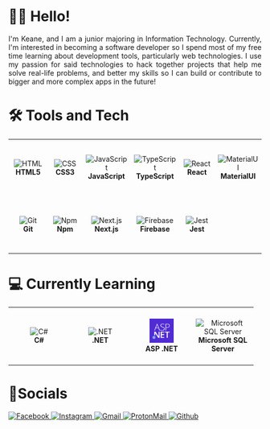 # 🙋‍♂️ Hello!

<div align="justify">
    I'm Keane, and I am a junior majoring in Information Technology. Currently, I'm interested in becoming a software developer so I spend most of my free time learning about development tools, particularly web technologies. I use my passion for said technologies to hack together projects that help me solve real-life problems, and better my skills so I can build or contribute to bigger and more complex apps in the future!
</div>

# 🛠 Tools and Tech 
<div>
<table>
  <tr>
    <td align="center" height="108" width="108">
      <img
        src="https://cdn.jsdelivr.net/gh/devicons/devicon/icons/html5/html5-plain.svg"
        width="48"
        height="48"
        alt="HTML"
      />
      <br /><strong>HTML5</strong>
    </td>
    <td align="center" height="108" width="108">
      <img
        src="https://cdn.jsdelivr.net/gh/devicons/devicon/icons/css3/css3-plain.svg"
        width="48"
        height="48"
        alt="CSS"
      />
      <br /><strong>CSS3</strong>
    </td>
    <td align="center" height="108" width="108">
      <img
        src="https://cdn.jsdelivr.net/gh/devicons/devicon/icons/javascript/javascript-plain.svg"
        width="48"
        height="48"
        alt="JavaScript"
      />
      <br /><strong>JavaScript</strong>
    </td>
     <td align="center" height="108" width="108">
      <img
        src="https://cdn.jsdelivr.net/gh/devicons/devicon/icons/typescript/typescript-plain.svg"
        width="48"
        height="48"
        alt="TypeScript"
      />
      <br /><strong>TypeScript</strong>
    </td>
    <td align="center" height="108" width="108">
      <img
        src="https://cdn.jsdelivr.net/gh/devicons/devicon/icons/react/react-original.svg"
        width="48"
        height="48"
        alt="React"
      />
      <br /><strong>React</strong>
    </td>
     <td align="center" height="108" width="108">
      <img
        src="https://cdn.jsdelivr.net/gh/devicons/devicon/icons/materialui/materialui-original.svg"
        width="48"
        height="48"
        alt="MaterialUI"
      />
      <br /><strong>MaterialUI</strong>
    </td>
    </td>
  </tr>
     <tr>
    <td align="center" height="108" width="108">
      <img
        src="https://cdn.jsdelivr.net/gh/devicons/devicon/icons/git/git-original.svg"
        width="48"
        height="48"
        alt="Git"
      />
      <br /><strong>Git</strong>
    </td>
    <td align="center" height="108" width="108">
      <img
        src="https://cdn.jsdelivr.net/gh/devicons/devicon/icons/npm/npm-original-wordmark.svg"
        width="48"
        height="48"
        alt="Npm"
      />
      <br /><strong>Npm</strong>
    </td>
    <td align="center" height="108" width="108">
      <img
        src="https://cdn.jsdelivr.net/gh/devicons/devicon/icons/nextjs/nextjs-original.svg"
        width="48"
        height="48"
        alt="Next.js"
      />
      <br /><strong>Next.js</strong>
    <td align="center" height="108" width="108">
      <img
        src="https://cdn.jsdelivr.net/gh/devicons/devicon/icons/firebase/firebase-plain.svg"
        width="48"
        height="48"
        alt="Firebase"
      />
      <br /><strong>Firebase</strong>
    </td>
     <td align="center" height="108" width="108">
      <img
        src="https://cdn.jsdelivr.net/gh/devicons/devicon/icons/jest/jest-plain.svg"
        width="48"
        height="48"
        alt="Jest"
      />
      <br /><strong>Jest</strong>
     </td>
    </tr>
</table>
  </div>
  
# 💻 Currently Learning
<table>
<tr>
  <td align="center" height="108" width="108">
      <img
        src="https://cdn.jsdelivr.net/gh/devicons/devicon/icons/csharp/csharp-original.svg"
        width="48"
        height="48"
        alt="C#"
      />
      <br /><strong>C#</strong>
  </td>
  <td align="center" height="108" width="108">
      <img
        src="https://github.com/dotnet/brand/blob/defe0408e765b48223a434a0d9a94213edc062f8/logo/dotnet-logo.svg"
        width="48"
        height="48"
        alt=".NET"
      />
      <br /><strong>.NET</strong>
  </td>
  <td align="center" height="108" width="108">
      <img
        src="https://github.com/campusMVP/dotnetLogoPack/blob/main/ASP.NET/vector/logo_ASP.NET_RGB_square-negative.svg"
        width="48"
        height="48"
        alt="ASP .NET"
      />
      <br /><strong>ASP .NET</strong>
  </td>
  <td align="center" height="108" width="108">
      <img
        src="https://cdn.jsdelivr.net/gh/devicons/devicon/icons/microsoftsqlserver/microsoftsqlserver-plain.svg"
        width="48"
        height="48"
        alt="Microsoft SQL Server"
      />
      <br /><strong>Microsoft SQL Server</strong>
  </td>
</tr>
</table>

# 🤝Socials
<a href="https://facebook.com/keaneatl" target="_blank">
  <img 
       src="https://img.shields.io/badge/Facebook-1877F2?style=for-the-badge&logo=facebook&logoColor=white" 
       alt="Facebook" 
  />
</a>
<a href="https://instagram.com/keaneatl" target="_blank">
  <img 
       src="https://img.shields.io/badge/Instagram-E4405F?style=for-the-badge&logo=instagram&logoColor=white" 
       alt="Instagram" 
  />
</a>
<a href="mailto:keanetolentinoo@gmail.com" target="_blank">
  <img 
       src="https://img.shields.io/badge/Gmail-D14836?style=for-the-badge&logo=gmail&logoColor=white" 
       alt="Gmail" 
  />
</a>
<a href="mailto:kyntltntn@protonmail.com" target="_blank">
  <img 
       src="https://img.shields.io/badge/ProtonMail-8B89CC?style=for-the-badge&logo=protonmail&logoColor=white" 
       alt="ProtonMail" 
  />
</a>
<a href="https://github.com/keaneatl" target="_blank">
  <img 
       src="https://img.shields.io/github/followers/keaneatl.svg?style=social&label=Follow&maxAge=2592000" 
       alt="Github" 
  />
</a>


